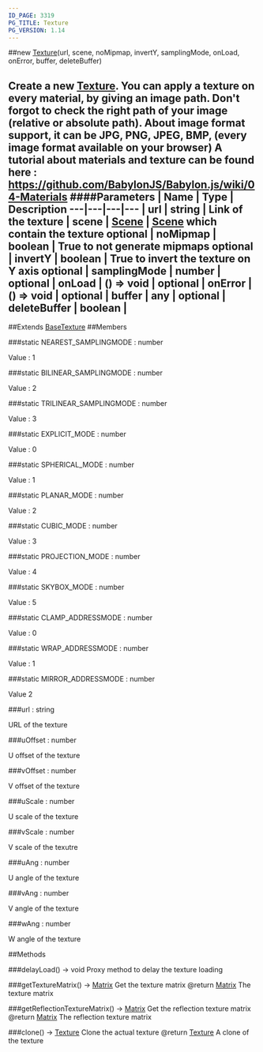 ```yaml
---
ID_PAGE: 3319
PG_TITLE: Texture
PG_VERSION: 1.14
---
```

##new [Texture](page.php?p=3319)(url, scene, noMipmap, invertY, samplingMode, onLoad, onError, buffer, deleteBuffer)

Create a new [Texture](page.php?p=3319).
You can apply a texture on every material, by giving an image path.
Don't forgot to check the right path of your image (relative or absolute path). About image format support, it can be JPG, PNG, JPEG, BMP, (every image format available on your browser)
A tutorial about materials and texture can be found here : https://github.com/BabylonJS/Babylon.js/wiki/04-Materials
####Parameters
 | Name | Type | Description
---|---|---|---
 | url | string | Link of the texture
 | scene | [Scene](page.php?p=3274) | [Scene](page.php?p=3274) which contain the texture
optional | noMipmap | boolean | True to not generate mipmaps
optional | invertY | boolean | True to invert the texture on Y axis
optional | samplingMode | number | 
optional | onLoad | () =&gt; void | 
optional | onError | () =&gt; void | 
optional | buffer | any | 
optional | deleteBuffer | boolean | 
---

##Extends [BaseTexture](page.php?p=3317)
##Members

###static NEAREST_SAMPLINGMODE : number


Value : 1

###static BILINEAR_SAMPLINGMODE : number


Value : 2

###static TRILINEAR_SAMPLINGMODE : number


Value : 3

###static EXPLICIT_MODE : number


Value : 0

###static SPHERICAL_MODE : number


Value : 1

###static PLANAR_MODE : number


Value : 2

###static CUBIC_MODE : number


Value : 3

###static PROJECTION_MODE : number


Value : 4

###static SKYBOX_MODE : number


Value : 5

###static CLAMP_ADDRESSMODE : number


Value : 0

###static WRAP_ADDRESSMODE : number


Value : 1

###static MIRROR_ADDRESSMODE : number


Value 2

###url : string


URL of the texture

###uOffset : number


U offset of the texture

###vOffset : number


V offset of the texture

###uScale : number


U scale of the texture

###vScale : number


V scale of the texutre

###uAng : number


U angle of the texture

###vAng : number


V angle of the texture

###wAng : number


W angle of the texture



##Methods

###delayLoad() &rarr; void
Proxy method to delay the texture loading


###getTextureMatrix() &rarr; [Matrix](page.php?p=3329)
Get the texture matrix
@return [Matrix](page.php?p=3329) The texture matrix


###getReflectionTextureMatrix() &rarr; [Matrix](page.php?p=3329)
Get the reflection texture matrix
@return [Matrix](page.php?p=3329) The reflection texture matrix


###clone() &rarr; [Texture](page.php?p=3319)
Clone the actual texture
@return [Texture](page.php?p=3319) A clone of the texture

